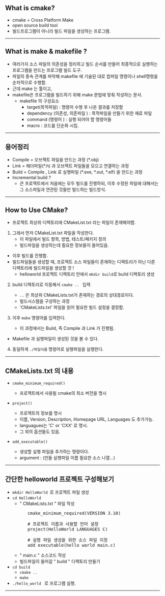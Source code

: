 ## What is cmake? 
* cmake = Cross Platform Make 
* open source build tool
* 빌드프로그램이 아니라 빌드 파일을 생성하는 프로그램.

<hr>

## What is make & makefile ? 

* 여러가지 소스 파일의 의존성을 정리하고 빌드 순서를 만들어 
최종적으로 실행하는 프로그램을 만드는 프로그램 빌드 도구.
* 파일의 종속 관계를 파악해 makefile 에 기술된 대로 컴파일 명령이나 shell명령을 순차적으로 수행함.
* 근데 make 는 툴이고,  
* makefile은 프로그램을 빌드하기 위해 make 문법에 맞춰 작성하는 문서. 
    * makefile 의 구성요소
        * target(목적파일) : 명령어 수행 후 나온 결과를 저장함
        * dependency (의존성, 의존파일 ) : 목적파일을 만들기 위한 재료 파일
        * command (명령어 ) : 실행 되어야 할 명령어들
        * macro : 코드를 단순화 시킴.
<hr>

## 용어정리 

* Compile = 오브젝트 파일을 만드는 과정 (*.obj)
* Link = 헤더파일(*.h) 과 오브젝트 파일들을 모으고 연결하는 과정
* Build = Compile , Link 로 실행파일 (*.exe, *.out, *.elf) 을 만드는 과정
* Incremental build ?
    * 큰 프로젝트에서 처음에는 모두 빌드를 진행하되, 
    이후 수정된 파일에 대해서는 그 소스파일과 연관된 것들만 빌드하는 빌드방식.

<hr>

## How to Use CMake? 

* 프로젝트 최상위 디렉토리에 CMakeList.txt 라는 파일이 존재해야함.
1. 그래서 먼저 CMakeList.txt 파일을 작성한다. 
   * 이 파일에서 빌드 항목, 방법, 테스트/패키지 정의
   * 빌드파일을 생성하는데 필요한 정보들이 들어있음. 

* 이후 빌드를 진행함. 
* 빌드파일들을 생성할 때, 프로젝트 소스 파일들이 존재하는 디렉토리가 아닌 다른 디렉토리에 빌드파일을 생성할 것 !
   * helloworld 프로젝트 디렉토리 안에서 ```mkdir build```로 build 디렉토리 생성    

2.  build 디렉토리로 이동해서 ```cmake .. ``` 입력
    * ```..``` 은 최상위 CMakeLists.txt가 존재하는 경로의 상대경로이다.
    * 빌드시스템을 구성하는 과정
    * 'CMakeLists.txt' 파일을 읽어 필요한 빌드 설정을 결정함. 

3. 이후 ```make``` 명령어를 입력한다. 
    * 이 과정에서는 Build, 즉 Compile 과 Link 가 진행됨.
* Makefile 과 실행파일이 생성된 것을 볼 수 있다.

4. 동일하게 ```./파일이름``` 명령어로 실행파일을 실행한다. 

<hr>

## CMakeLists.txt 의 내용

* ```cmake_minimum_required()``` 
    * 프로젝트에서 사용될 cmake의 최소 버전을 명시

* ```project()```
    * 프로젝트의 정보를 명시
    * 이름, Version, Description, Homepage URL, Languages 도 추가가능.
    * languagues는 'C' or 'CXX' 로 명시.
    * 그 외의 옵션들도 있음.

* ```add_executable()```
    * 생성할 실행 파일을 추가하는 명령이다.
    * argument : (만들 실행파일 이름 필요한 소스 나열...)
<hr> 

 ## 간단한 helloworld 프로젝트 구성해보기
 * ```mkdir HelloWorld ```로 프로젝트 파일 생성
 * ```cd HelloWorld ``` 
    * " CMakeLists.txt " 파일 작성 
      <pre>
         cmake_minimum_required(VERSION 3.10)

         # 프로젝트 이름과 사용할 언어 설정
         project(HelloWorld LANGUAGES C)

         # 실행 파일 생성을 위한 소스 파일 지정
         add_executable(hello_world main.c)
      </pre>
    * " main.c " 소스코드 작성
    * 빌드파일이 들어갈 " build " 디렉토리 만들기
* ```cd build ``` 
   * ``` cmake .. ```
   * ``` make ```
* ```./hello_world ``` 로 프로그램 실행.

<hr> 
